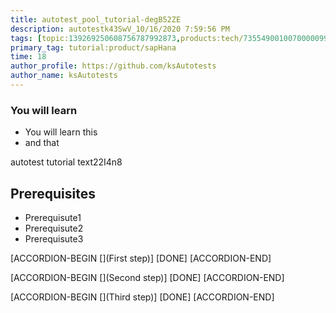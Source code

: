 ```yaml
---
title: autotest_pool_tutorial-degB52ZE
description: autotestk43SwV_10/16/2020 7:59:56 PM
tags: [topic:139269250608756787992873,products:tech/73554900100700000996,tutorial:experience/advanced]
primary_tag: tutorial:product/sapHana
time: 18
author_profile: https://github.com/ksAutotests
author_name: ksAutotests
---
```

### You will learn
- You will learn this
- and that

autotest tutorial text22I4n8

## Prerequisites
- Prerequisute1
- Prerequisute2
- Prerequisute3

[ACCORDION-BEGIN [](First step)]
[DONE]
[ACCORDION-END]

[ACCORDION-BEGIN [](Second step)]
[DONE]
[ACCORDION-END]

[ACCORDION-BEGIN [](Third step)]
[DONE]
[ACCORDION-END]

